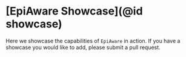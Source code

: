 # [EpiAware Showcase](@id showcase)

Here we showcase the capabilities of `EpiAware` in action. If you have a showcase you would like to add, please submit a pull request.
